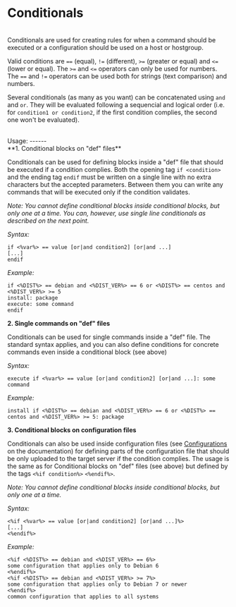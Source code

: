 Conditionals
============
<br/>
Conditionals are used for creating rules for when a command should be executed or a configuration
should be used on a host or hostgroup.

Valid conditions are `==` (equal), `!=` (different), `>=` (greater or equal) and `<=` (lower or equal).
The `>=` and `<=` operators can only be used for numbers. The `==` and `!=` operators can be used both
for strings (text comparison) and numbers.

Several conditionals (as many as you want) can be concatenated using `and` and `or`. They will be
evaluated following a sequencial and logical order (i.e. for `condition1 or condition2`, if the first
condition complies, the second one won't be evaluated).

<br/>
Usage:
------
<br/>
**1. Conditional blocks on "def" files**

Conditionals can be used for defining blocks inside a "def" file that should be executed if a
condition complies. Both the opening tag `if <condition>` and the ending tag `endif` must be
written on a single line with no extra characters but the accepted parameters. Between them you
can write any commands that will be executed only if the condition validates.

*Note: You cannot define conditional blocks inside conditional blocks, but only one at a time.
You can, however, use single line conditionals as described on the next point.*

*Syntax:*

    if <%var%> == value [or|and condition2] [or|and ...]
    [...]
    endif

*Example:*

    if <%DIST%> == debian and <%DIST_VER%> == 6 or <%DIST%> == centos and <%DIST_VER%> >= 5
    install: package
    execute: some command
    endif

**2. Single commands on "def" files**

Conditionals can be used for single commands inside a "def" file. The standard syntax applies,
and you can also define conditions for concrete commands even inside a conditional block (see above)

*Syntax:*

    execute if <%var%> == value [or|and condition2] [or|and ...]: some command

*Example:*

    install if <%DIST%> == debian and <%DIST_VER%> == 6 or <%DIST%> == centos and <%DIST_VER%> >= 5: package

**3. Conditional blocks on configuration files**

Conditionals can also be used inside configuration files (see [Configurations](configurations.md) on the documentation)
for defining parts of the configuration file that should be only uploaded to the target server
if the condition complies. The usage is the same as for Conditional blocks on "def" files (see above)
but defined by the tags `<%if condition%>` `<%endif%>`.

*Note: You cannot define conditional blocks inside conditional blocks, but only one at a time.*

*Syntax:*

    <%if <%var%> == value [or|and condition2] [or|and ...]%>
    [...]
    <%endif%>

*Example:*

    <%if <%DIST%> == debian and <%DIST_VER%> == 6%>
    some configuration that applies only to Debian 6
    <%endif%>
    <%if <%DIST%> == debian and <%DIST_VER%> >= 7%>
    some configuration that applies only to Debian 7 or newer
    <%endif%>
    common configuration that applies to all systems
